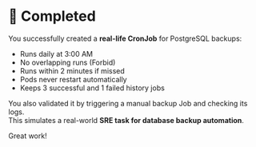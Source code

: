 # 🎉 Completed

You successfully created a **real-life CronJob** for PostgreSQL backups:

- Runs daily at 3:00 AM  
- No overlapping runs (Forbid)  
- Runs within 2 minutes if missed  
- Pods never restart automatically  
- Keeps 3 successful and 1 failed history jobs  

You also validated it by triggering a manual backup Job and checking its logs.  
This simulates a real-world **SRE task for database backup automation**.

Great work!
